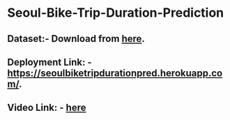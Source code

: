 # Seoul-Bike-Trip-Duration-Prediction

## Dataset:- Download from [**here**](https://www.kaggle.com/saurabhshahane/seoul-bike-trip-duration-prediction).
## Deployment Link: - https://seoulbiketripdurationpred.herokuapp.com/.
## Video Link: - [**here**](https://drive.google.com/file/d/1VO3ENntYdhsSVLJGHCLpAefoa0J8r9PV/view?usp=sharing)
